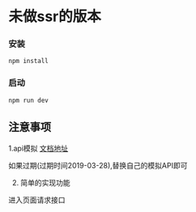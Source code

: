 # 未做ssr的版本

### 安装 
`npm install `

### 启动
`npm run dev`

## 注意事项

1.api模拟  [文档地址](https://www.showapi.com/api/apiList)

如果过期(过期时间2019-03-28),替换自己的模拟API即可

2. 简单的实现功能

进入页面请求接口
